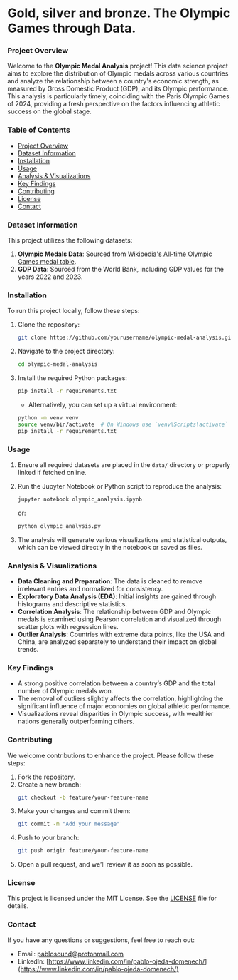 # Gold, silver and bronze. The Olympic Games through Data.

### Project Overview

Welcome to the **Olympic Medal Analysis** project! This data science project aims to explore the distribution of Olympic medals across various countries and analyze the relationship between a country's economic strength, as measured by Gross Domestic Product (GDP), and its Olympic performance. This analysis is particularly timely, coinciding with the Paris Olympic Games of 2024, providing a fresh perspective on the factors influencing athletic success on the global stage.

### Table of Contents

- [Project Overview](#project-overview)
- [Dataset Information](#dataset-information)
- [Installation](#installation)
- [Usage](#usage)
- [Analysis & Visualizations](#analysis--visualizations)
- [Key Findings](#key-findings)
- [Contributing](#contributing)
- [License](#license)
- [Contact](#contact)

### Dataset Information

This project utilizes the following datasets:

1. **Olympic Medals Data**: Sourced from [Wikipedia's All-time Olympic Games medal table](https://en.wikipedia.org/wiki/All-time_Olympic_Games_medal_table).
2. **GDP Data**: Sourced from the World Bank, including GDP values for the years 2022 and 2023.

### Installation

To run this project locally, follow these steps:

1. Clone the repository:
    ```bash
    git clone https://github.com/yourusername/olympic-medal-analysis.git
    ```
2. Navigate to the project directory:
    ```bash
    cd olympic-medal-analysis
    ```
3. Install the required Python packages:
    ```bash
    pip install -r requirements.txt
    ```
    - Alternatively, you can set up a virtual environment:
    ```bash
    python -m venv venv
    source venv/bin/activate  # On Windows use `venv\Scripts\activate`
    pip install -r requirements.txt
    ```

### Usage

1. Ensure all required datasets are placed in the `data/` directory or properly linked if fetched online.
2. Run the Jupyter Notebook or Python script to reproduce the analysis:
    ```bash
    jupyter notebook olympic_analysis.ipynb
    ```
    or:
    ```bash
    python olympic_analysis.py
    ```

3. The analysis will generate various visualizations and statistical outputs, which can be viewed directly in the notebook or saved as files.

### Analysis & Visualizations

- **Data Cleaning and Preparation**: The data is cleaned to remove irrelevant entries and normalized for consistency.
- **Exploratory Data Analysis (EDA)**: Initial insights are gained through histograms and descriptive statistics.
- **Correlation Analysis**: The relationship between GDP and Olympic medals is examined using Pearson correlation and visualized through scatter plots with regression lines.
- **Outlier Analysis**: Countries with extreme data points, like the USA and China, are analyzed separately to understand their impact on global trends.

### Key Findings

- A strong positive correlation between a country’s GDP and the total number of Olympic medals won.
- The removal of outliers slightly affects the correlation, highlighting the significant influence of major economies on global athletic performance.
- Visualizations reveal disparities in Olympic success, with wealthier nations generally outperforming others.

### Contributing

We welcome contributions to enhance the project. Please follow these steps:

1. Fork the repository.
2. Create a new branch:
    ```bash
    git checkout -b feature/your-feature-name
    ```
3. Make your changes and commit them:
    ```bash
    git commit -m "Add your message"
    ```
4. Push to your branch:
    ```bash
    git push origin feature/your-feature-name
    ```
5. Open a pull request, and we’ll review it as soon as possible.

### License

This project is licensed under the MIT License. See the [LICENSE](LICENSE) file for details.

### Contact

If you have any questions or suggestions, feel free to reach out:

- Email: [pablosound@protonmail.com](mailto:pablosound@protonmail.com)
- LinkedIn: [https://www.linkedin.com/in/pablo-ojeda-domenech/](https://www.linkedin.com/in/pablo-ojeda-domenech/)
